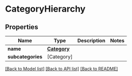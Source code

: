 # CategoryHierarchy

## Properties
Name | Type | Description | Notes
------------ | ------------- | ------------- | -------------
**name** | [**Category**](Category.md) |  | 
**subcategories** | [Category] |  | 

[[Back to Model list]](../README.md#documentation-for-models) [[Back to API list]](../README.md#documentation-for-api-endpoints) [[Back to README]](../README.md)


